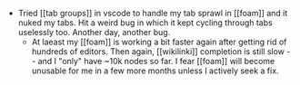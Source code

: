 
- Tried [[tab groups]] in vscode to handle my tab sprawl in [[foam]] and it nuked my tabs. Hit a weird bug in which it kept cycling through tabs uselessly too. Another day, another bug.
  - At laeast my [[foam]] is working a bit faster again after getting rid of hundreds of editors. Then again, [[wikilinki]] completion is still slow -- and I "only" have ~10k nodes so far. I fear [[foam]] will become unusable for me in a few more months unless I actively seek a fix.